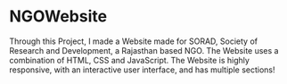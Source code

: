 # NGOWebsite
Through this Project, I made a Website made for SORAD, Society of Research and Development, a Rajasthan based NGO. The Website uses a combination of HTML, CSS and JavaScript.
The Website is highly responsive, with an interactive user interface, and has multiple sections!
